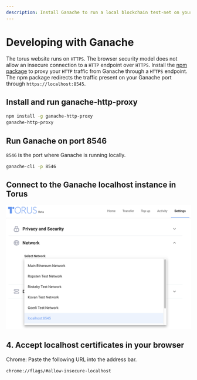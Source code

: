 ```yaml
---
description: Install Ganache to run a local blockchain test-net on your machine.
---
```


# Developing with Ganache

The torus website runs on `HTTPS`. The browser security model does not allow an insecure connection to a `HTTP` endpoint over `HTTPS`. Install the [npm package](https://www.npmjs.com/package/ganache-http-proxy) to proxy your `HTTP` traffic from Ganache through a `HTTPS` endpoint. The npm package redirects the traffic present on your Ganache port through `https://localhost:8545`.

## Install and run ganache-http-proxy

```bash
npm install -g ganache-http-proxy
ganache-http-proxy
```

## Run Ganache on port 8546

`8546` is the port where Ganache is running locally.

```bash
ganache-cli -p 8546
```

## Connect to the Ganache localhost instance in Torus

![Select localhost:8545 from in the Network selector under the Settings tab within the Torus wallet](../.gitbook/assets/torus-ganache-localhost.png)

## 4. Accept localhost certificates in your browser

Chrome: Paste the following URL into the address bar.

```text
chrome://flags/#allow-insecure-localhost
```

